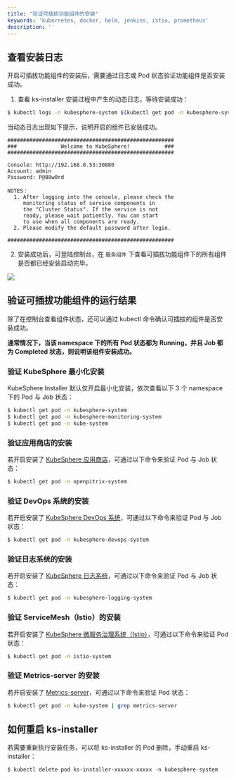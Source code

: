 ```yaml
---
title: "验证可插拔功能组件的安装"
keywords: 'kubernetes, docker, helm, jenkins, istio, prometheus'
description: ''
---
```


## 查看安装日志

开启可插拔功能组件的安装后，需要通过日志或 Pod 状态验证功能组件是否安装成功。

1. 查看 ks-installer 安装过程中产生的动态日志，等待安装成功：

```bash
$ kubectl logs -n kubesphere-system $(kubectl get pod -n kubesphere-system -l app=ks-install -o jsonpath='{.items[0].metadata.name}') -f
```

当动态日志出现如下提示，说明开启的组件已安装成功。


```
#####################################################
###              Welcome to KubeSphere!           ###
#####################################################

Console: http://192.168.0.53:30880
Account: admin
Password: P@88w0rd

NOTES：
  1. After logging into the console, please check the
     monitoring status of service components in
     the "Cluster Status". If the service is not
     ready, please wait patiently. You can start
     to use when all components are ready.
  2. Please modify the default password after login.

#####################################################
```

2. 安装成功后，可登陆控制台，在 `服务组件` 下查看可插拔功能组件下的所有组件是否都已经安装启动完毕。

![](https://pek3b.qingstor.com/kubesphere-docs/png/20191014190116.png)

## 验证可插拔功能组件的运行结果

除了在控制台查看组件状态，还可以通过 kubectl 命令确认可插拔的组件是否安装成功。

**通常情况下，当该 namespace 下的所有 Pod 状态都为 Running，并且 Job 都为 Completed 状态，则说明该组件安装成功。**

### 验证 KubeSphere 最小化安装

KubeSphere Installer 默认仅开启最小化安装，依次查看以下 3 个 namespace 下的 Pod 与 Job 状态：

```bash
$ kubectl get pod -n kubesphere-system
$ kubectl get pod -n kubesphere-monitoring-system
$ kubectl get pod -n kube-system
```

### 验证应用商店的安装

若开启安装了 [KubeSphere 应用商店](../install-openpitrix)，可通过以下命令来验证 Pod 与 Job 状态：


```bash
$ kubectl get pod -n openpitrix-system
```

### 验证 DevOps 系统的安装

若开启安装了 [KubeSphere DevOps 系统](../install-devops)，可通过以下命令来验证 Pod 与 Job 状态：


```bash
$ kubectl get pod -n kubesphere-devops-system
```

### 验证日志系统的安装

若开启安装了 [KubeSphere 日志系统](../install-logging)，可通过以下命令来验证 Pod 与 Job 状态：


```bash
$ kubectl get pod -n kubesphere-logging-system
```

### 验证 ServiceMesh（Istio）的安装

若开启安装了 [KubeSphere 微服务治理系统（Istio）](../install-servicemesh)，可通过以下命令来验证 Pod 状态：


```bash
$ kubectl get pod -n istio-system
```

### 验证 Metrics-server 的安装

若开启安装了 [Metrics-server](../install-metrics-server)，可通过以下命令来验证 Pod 状态：


```bash
$ kubectl get pod -n kube-system | grep metrics-server
```

## 如何重启 ks-installer

若需要重新执行安装任务，可以将 ks-installer 的 Pod 删除，手动重启 ks-installer：

```
$ kubectl delete pod ks-installer-xxxxxx-xxxxx -n kubesphere-system
```
